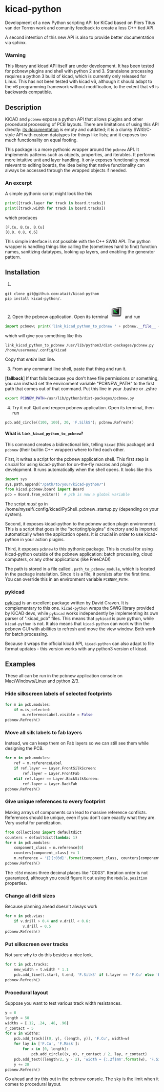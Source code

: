 # kicad-python
Development of a new Python scripting API for KiCad
based on Piers Titus van der Torren work and comunity
feedback to create a less C++ tied API.

A second intention of this new API is also to provide
better documentation via sphinx.

### Warning

This library and kicad API itself are under development. It has been tested for pcbnew plugins and shell with python 2 and 3. Standalone processing requires a python 3 build of kicad, which is currently only released for Linux. This has not been tested with kicad v6, although it should adapt to the v6 programming framework without modification, to the extent that v6 is backwards compatible.

## Description
KiCAD and `pcbnew` expose a python API that allows plugins and other procedural processing of PCB layouts. There are limitations of using this API directly: [its documentation](https://docs.kicad.org/doxygen-python/namespacepcbnew.html) is empty and outdated; it is a clunky SWIG/C-style API with custom datatypes for things like lists; and it exposes too much functionality on equal footing.

This package is a more pythonic wrapper around the `pcbnew` API. It implements patterns such as objects, properties, and iterables. It performs more intuitive unit and layer handling. It only exposes functionality most relevant to editing boards, the idea being that native functionality can always be accessed through the wrapped objects if needed.

### An excerpt
A simple pythonic script might look like this
```python
print([track.layer for track in board.tracks])
print([track.width for track in board.tracks])
```
which produces
```
[F.Cu, B.Cu, B.Cu]
[0.8, 0.8, 0.6]
```
This simple interface is not possible with the C++ SWIG API. The python wrapper is handling things like calling the (sometimes hard to find) function names, sanitizing datatypes, looking up layers, and enabling the generator pattern.

## Installation

<!-- 1. Users: 
```bash
pip install kicad
```
 
For developers: Clone this repository to any location, and run `pip install kicad-python/.` -->

1. 
```
git clone git@github.com:atait/kicad-python
pip install kicad-python/.
```

2. Open the pcbnew application. Open its terminal ![](doc/pcbnew_terminal_icon.png) and run
```python
import pcbnew; print('link_kicad_python_to_pcbnew ' + pcbnew.__file__ + ' ' + pcbnew.SETTINGS_MANAGER_GetUserSettingsPath())
```
which will give you something like this
```
link_kicad_python_to_pcbnew /usr/lib/python3/dist-packages/pcbnew.py /home/username/.config/kicad
```
Copy that *entire* last line.

3. From any command line shell, paste that thing and run it.

\[**fallback**\] If that fails because you don't have file permissions or something, you can instead set the environment variable "PCBNEW_PATH" to the first path that comes out of that command. Put this line in your .bashrc or .zshrc
```bash
export PCBNEW_PATH=/usr/lib/python3/dist-packages/pcbnew.py
```

4. Try it out! Quit and reopen pcbnew application. Open its terminal, then run
```python
pcb.add_circle((100, 100), 20, 'F.SilkS'); pcbnew.Refresh()
```

#### What is `link_kicad_python_to_pcbnew`?
This command creates a bidirectional link, telling `kicad` (this package) and `pcbnew` (their builtin C++ wrapper) where to find each other. 

First, it writes a script for the pcbnew application shell. This first step is crucial for using kicad-python for on-the-fly macros and plugin development. It runs automatically when the shell opens. It looks like this
```python
import sys
sys.path.append("/path/to/your/kicad-python/")
from kicad.pcbnew.board import Board
pcb = Board.from_editor()  # pcb is now a global variable
```
The script *must* go in /home/myself/.config/kicad/PyShell_pcbnew_startup.py (depending on your system).

Second, it exposes kicad-python to the pcbnew action plugin environment. This is a script that goes in the "scripting/plugins" directory and is imported automatically when the application opens. It is crucial in order to use kicad-python in your action plugins.

Third, it exposes `pcbnew` to this pythonic package. This is crucial for using kicad-python outside of the pcbnew application: batch processing, cloud computers, or any other applications (like FreeCAD!)

The path is stored in a file called `.path_to_pcbnew_module`, which is located in the package installation. Since it is a file, it persists after the first time. You can override this in an environment variable `PCBNEW_PATH`.

### pykicad
[pykicad](https://github.com/dvc94ch/pykicad) is an excellent package written by David Craven. It is complementary to this one. `kicad-python` wraps the SWIG library provided by KiCAD devs, while `pykicad` works independently by implementing its own parser of ".kicad_pcb" files. This means that `pykicad` is pure python, while `kicad-python` is not. It also means that `kicad-python` can work within the pcbnew GUI with abilities to refresh and move the view window. Both work for batch processing. 

Because it wraps the official kicad API, `kicad-python` can also adapt to file format updates - this version works with any python3 version of kicad.


## Examples
These all can be run in the pcbnew application console on Mac/Windows/Linux and python 2/3.

### Hide silkscreen labels of selected footprints
```python
for m in pcb.modules:
    if m.is_selected:
        m.referenceLabel.visible = False
pcbnew.Refresh()
```

### Move all silk labels to fab layers
Instead, we can keep them on Fab layers so we can still see them while designing the PCB.
```python
for m in pcb.modules:
    ref = m.referenceLabel
    if ref.layer == Layer.FrontSilkScreen:
        ref.layer = Layer.FrontFab
    elif ref.layer == Layer.BackSilkScreen:
        ref.layer = Layer.BackFab
pcbnew.Refresh()
```

### Give unique references to every footprint
Making arrays of components can lead to massive reference conflicts. References should be unique, even if you don't care exactly what they are. Very useful for panelization.
```python
from collections import defaultdict
counters = defaultdict(lambda: 1)
for m in pcb.modules:
    component_class = m.reference[0]
    counters[component_class] += 1
    m.reference = '{}{:03d}'.format(component_class, counters[component_class])
pcbnew.Refresh()
```
The `:03d` means three decimal places like "C003". Iteration order is not guaranteed, although you could figure it out using the `Module.position` properties.

### Change all drill sizes
Because planning ahead doesn't always work
```python
for v in pcb.vias:
    if v.drill > 0.4 and v.drill < 0.6:
        v.drill = 0.5
pcbnew.Refresh()
```

### Put silkscreen over tracks
Not sure why to do this besides a nice look.
```python
for t in pcb.tracks:
    new_width = t.width * 1.1
    pcb.add_line(t.start, t.end, 'F.SilkS' if t.layer == 'F.Cu' else 'B.Silks', new_width)
pcbnew.Refresh()
```

### Procedural layout
Suppose you want to test various track width resistances.
```python
y = 0
length = 50
widths = [.12, .24, .48, .96]
r_contact = 5
for w in widths:
    pcb.add_track([(0, y), (length, y)], 'F.Cu', width=w)
    for lay in ['F.Cu', 'F.Mask']:
        for x in [0, length]:
            pcb.add_circle((x, y), r_contact / 2, lay, r_contact)
    pcb.add_text((length/2, y - 2), 'width = {:.2f}mm'.format(w), 'F.SilkS')
    y += 20
pcbnew.Refresh()
```
Go ahead and try this out in the pcbnew console. The sky is the limit when it comes to procedural layout.
